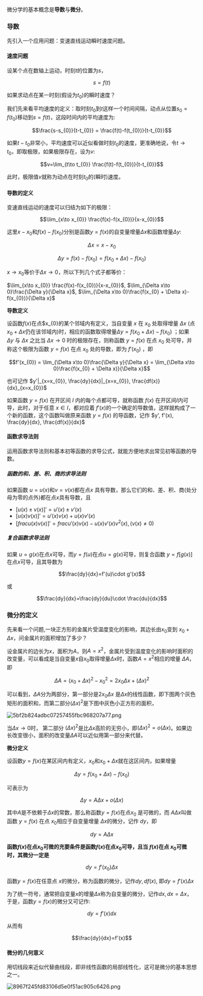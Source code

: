 微分学的基本概念是**导数**与**微分**。

### 导数

先引入一个应用问题：变速直线运动瞬时速度问题。

#### 速度问题

设某个点在数轴上运动，时刻$t$的位置为$s$，

$$s=f(t)$$

如果求动点在某一时刻(假设为$t_{0}$)的瞬时速度？


我们先来看平均速度的定义：取时刻$t_{0}$到$t$这样一个时间间隔，动点从位置$s_{0}=f(t_{0})$移动到$s=f(t)$，这段时间内的平均速度为:


$$\frac{s-s_{0}}{t-t_{0}} = \frac{f(t)-f(t_{0})}{t-t_{0}}$$

如果$t-t_{0}$非常小，平均速度可以近似看做时刻$t_{0}$的速度，更准确地说，令$t\to t_{0}$，即取极限，如果极限存在，设为$v$:


$$v=\lim_{t\to t_{0}} \frac{f(t)-f(t_{0})}{t-t_{0}}$$


此时，极限值$v$就称为动点在时刻$t_{0}$的(瞬时)速度。





#### 导数的定义



变速直线运动的速度可以归结为如下的极限：

$$\lim_{x\to x_{0}} \frac{f(x)-f(x_{0})}{x-x_{0}}$$


这里$x-x_{0}$和$f(x)-f(x_{0})$分别是函数$y=f(x)$的自变量增量$\Delta x$和函数增量$\Delta y$:

$$\Delta x = x-x_{0}$$


$$\Delta y = f(x)-f(x_{0})=f(x_{0}+\Delta x)-f(x_{0})$$


$x\to x_{0}$等价于$\Delta x\to 0$，所以下列几个式子都等价：

$\lim_{x\to x_{0}} \frac{f(x)-f(x_{0})}{x-x_{0}}$, $\lim_{\Delta x\to 0}\frac{\Delta y}{\Delta x}$, $\lim_{\Delta x\to 0}\frac{f(x_{0} + \Delta x)-f(x_{0})}{\Delta x}$



**导数定义**

设函数$f(x)$在点$x_{0}的某个邻域内有定义，当自变量 $x$ 在 $x_{0}$ 处取得增量 $\Delta x$ (点$x_{0}+\Delta x$仍在该邻域内)时，相应的函数取得增量$\Delta y=f(x_{0}+\Delta x)-f(x_{0})$ ；如果 $\Delta y$ 与 $\Delta x$ 之比当 $\Delta x \to 0$ 时的极限存在，则称函数 $y=f(x)$ 在点 $x_{0}$ 处可导，并称这个极限为函数 $y=f(x)$ 在点 $x_{0}$ 处的导数，即为 $f'(x_{0})$ ，即


$$f'(x_{0}) = \lim_{\Delta x\to 0}\frac{\Delta y}{\Delta x} = \lim_{\Delta x\to 0}\frac{f(x_{0} + \Delta x)}{\Delta x}$$

也可记作 $y'|_{x=x_{0}}, \frac{dy}{dx}|_{x=x_{0}}, \frac{df(x)}{dx}_{x=x_{0}}$



如果函数 $y=f(x)$ 在开区间 $I$ 内的每个点都可导，就称函数 $f(x)$ 在开区间$I$内可导，此时，对于任意 $x\in I$，都对应着 $f'(x)$的一个确定的导数值，这样就构成了一个新的函数，这个函数叫做原来函数  $y=f(x)$ 的导函数，记作 $y', f'(x), \frac{dy}{dx}, \frac{df(x)}{dx}$




#### 函数求导法则


运用函数求导法则和基本初等函数的求导公式，就能方便地求出常见初等函数的导数。


##### 函数的和、差、积、商的求导法则

如果函数 $u=u(x)$和$v=v(x)$都在点$x$ 具有导数，那么它们的和、差、积、商(处分母为零的点外)都在点$x$具有导数，且






* $[u(x)\pm v(x)]' = u'(x)\pm v'(x)$
* $[u(x)v(x)]'=u'(x)v(x) + u(x)v'(x)$
* $[frac{u(x)}{v(x)}]' = frac{u'(x)v(x)-u(x)v'(x)}{v^{2}(x)}, (v(x)\neq 0)$


##### 复合函数求导法则


如果 $u=g(x)$在点$x$可导，而$y=f(u)$在点$u=g(x)$可导，则复合函数 $y=f[g(x)]$在点$x$可导，且其导数为

$$\frac{dy}{dx}=f'(u)\cdot g'(x)$$

或

$$\frac{dy}{dx}=\frac{dy}{du}\cdot \frac{du}{dx}$$




### 微分的定义


先来看一个问题,一块正方形的金属片受温度变化的影响，其边长由$x_{0}$变到 $x_{0}+\Delta x$，问金属片的面积增加了多少？

设金属片的边长为$x$，面积为$A$，则$A=x^{2}$，金属片受到温度变化的影响时面积的改变量，可以看成是当自变量$x$自$x_{0}$取得增量$\Delta x$时，函数$A=x^{2}$相应的增量 $\Delta A$，即


$$\Delta A=(x_{0}+\Delta x)^{2}-x_{0}^{2}=2x_{0}\Delta x + (\Delta x)^{2}$$

可以看到，$\Delta A$分为两部分，第一部分是$2x_{0}\Delta x$ 是$\Delta x$的线性函数，即下图两个灰色矩形的面积和，而第二部分$(\Delta x)^{2}$是下图中灰色小正方形的面积，


![5bf2b824adbc07257455fbc968207a77.png](evernotecid://C886DF29-5F73-4E92-9788-C0E2AA669649/appyinxiangcom/10164715/ENResource/p1869)


当$\Delta x\to 0$时， 第二部分 $(\Delta x)^{2}$是比$\Delta x$高阶的无穷小，即$(\Delta x)^{2}=o(\Delta x)$。如果边长改变很小，面积的改变量$\Delta A$可以近似用第一部分来代替。


**微分定义**

设函数$y=f(x)$在某区间内有定义，$x_{0}$和$x_{0}+\Delta x$就在这区间内，如果增量 

$$\Delta y=f(x_{0}+\Delta x)-f(x_{0})$$

可表示为


$$\Delta y = A\Delta x + o(\Delta x )$$


其中$A$是不依赖于$\Delta x$的常数，那么称函数$y=f(x)$在点$x_{0}$ 是可微的，而 $A\Delta x$叫做函数 $y=f(x)$ 在点 $x_{0}$相应于自变量增量 $\Delta x$的微分，记作 $dy$，即

$$dy = A\Delta x$$


**函数$f(x)$在点$x_{0}$可微的充要条件是函数$f(x)$在点$x_{0}$可导，且当 $f(x)$在点 $x_{0}$可微时，其微分一定是**



$$dy=f'(x_{0})\Delta x$$



函数$y=f(x)$在任意点 $x$的微分，称为函数的微分，记作$dy, df(x)$, 即$dy=f'(x)\Delta x$

为了统一符号，通常把自变量$x$的增量$\Delta x$称为自变量的微分，记作$dx, dx=\Delta x$，于是，函数$y=f(x)$的微分又可记作:


$$dy=f'(x)dx$$

从而有



$$\frac{dy}{dx}=f'(x)$$


#### 微分的几何意义


用切线段来近似代替曲线段，即非线性函数的局部线性化，这可是微分的基本思想之一。


![8967f245fd83106d5e0f51ac905c6426.png](evernotecid://C886DF29-5F73-4E92-9788-C0E2AA669649/appyinxiangcom/10164715/ENResource/p1870)








